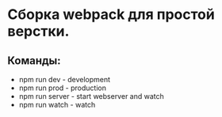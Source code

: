 # Сборка webpack для простой верстки.
## Команды:
+ npm run dev - development
+ npm run prod - production
+ npm run server - start webserver and watch
+ npm run watch - watch
